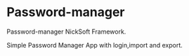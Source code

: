 # Password-manager
Password-manager NickSoft Framework.

Simple Password Manager App with login,import and export. 
